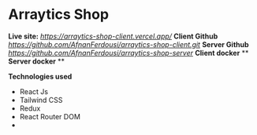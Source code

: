 # Arraytics Shop

**Live site:** *https://arraytics-shop-client.vercel.app/*
**Client Github** *https://github.com/AfnanFerdousi/arraytics-shop-client.git*
**Server Github** *https://github.com/AfnanFerdousi/arraytics-shop-server*
**Client docker** **
**Server docker** **

**Technologies used**
- React Js
- Tailwind CSS
- Redux
- React Router DOM
- 